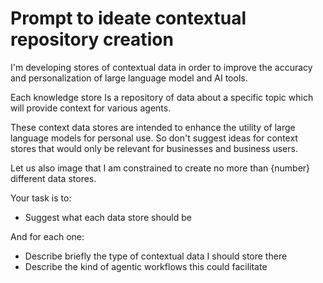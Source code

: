 # Prompt to ideate contextual repository creation

I'm developing stores of contextual data in order to improve the accuracy and personalization of large language model and AI tools. 

Each knowledge store Is a repository of data about a specific topic which will provide context for various agents.

These context data stores are intended to enhance the utility of large language models for personal use. So don't suggest ideas for context stores that would only be relevant for businesses and business users. 

Let us also image that I am constrained to create no more than {number} different data stores. 

Your task is to:

- Suggest what each data store should be

And for each one:

- Describe briefly the type of contextual data I should store there
- Describe the kind of agentic workflows this could facilitate